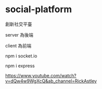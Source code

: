 # social-platform
創新社交平臺

server 為後端

client 為前端

npm i socket.io

npm i express

https://www.youtube.com/watch?v=dQw4w9WgXcQ&ab_channel=RickAstley